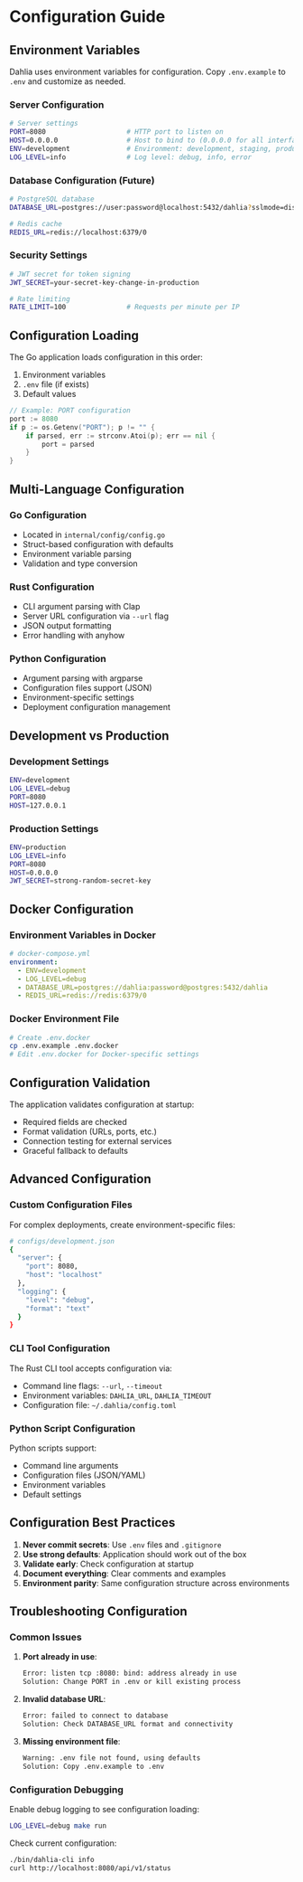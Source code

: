 # Configuration Guide

## Environment Variables

Dahlia uses environment variables for configuration. Copy `.env.example` to `.env` and customize as needed.

### Server Configuration

```bash
# Server settings
PORT=8080                    # HTTP port to listen on
HOST=0.0.0.0                 # Host to bind to (0.0.0.0 for all interfaces)
ENV=development              # Environment: development, staging, production
LOG_LEVEL=info               # Log level: debug, info, error
```

### Database Configuration (Future)

```bash
# PostgreSQL database
DATABASE_URL=postgres://user:password@localhost:5432/dahlia?sslmode=disable

# Redis cache  
REDIS_URL=redis://localhost:6379/0
```

### Security Settings

```bash
# JWT secret for token signing
JWT_SECRET=your-secret-key-change-in-production

# Rate limiting
RATE_LIMIT=100               # Requests per minute per IP
```

## Configuration Loading

The Go application loads configuration in this order:
1. Environment variables
2. `.env` file (if exists)
3. Default values

```go
// Example: PORT configuration
port := 8080
if p := os.Getenv("PORT"); p != "" {
    if parsed, err := strconv.Atoi(p); err == nil {
        port = parsed
    }
}
```

## Multi-Language Configuration

### Go Configuration
- Located in `internal/config/config.go`
- Struct-based configuration with defaults
- Environment variable parsing
- Validation and type conversion

### Rust Configuration
- CLI argument parsing with Clap
- Server URL configuration via `--url` flag
- JSON output formatting
- Error handling with anyhow

### Python Configuration
- Argument parsing with argparse
- Configuration files support (JSON)
- Environment-specific settings
- Deployment configuration management

## Development vs Production

### Development Settings
```bash
ENV=development
LOG_LEVEL=debug
PORT=8080
HOST=127.0.0.1
```

### Production Settings
```bash
ENV=production
LOG_LEVEL=info
PORT=8080
HOST=0.0.0.0
JWT_SECRET=strong-random-secret-key
```

## Docker Configuration

### Environment Variables in Docker
```yaml
# docker-compose.yml
environment:
  - ENV=development
  - LOG_LEVEL=debug
  - DATABASE_URL=postgres://dahlia:password@postgres:5432/dahlia
  - REDIS_URL=redis://redis:6379/0
```

### Docker Environment File
```bash
# Create .env.docker
cp .env.example .env.docker
# Edit .env.docker for Docker-specific settings
```

## Configuration Validation

The application validates configuration at startup:
- Required fields are checked
- Format validation (URLs, ports, etc.)
- Connection testing for external services
- Graceful fallback to defaults

## Advanced Configuration

### Custom Configuration Files

For complex deployments, create environment-specific files:

```bash
# configs/development.json
{
  "server": {
    "port": 8080,
    "host": "localhost"
  },
  "logging": {
    "level": "debug",
    "format": "text"
  }
}
```

### CLI Tool Configuration

The Rust CLI tool accepts configuration via:
- Command line flags: `--url`, `--timeout`
- Environment variables: `DAHLIA_URL`, `DAHLIA_TIMEOUT`
- Configuration file: `~/.dahlia/config.toml`

### Python Script Configuration

Python scripts support:
- Command line arguments
- Configuration files (JSON/YAML)
- Environment variables
- Default settings

## Configuration Best Practices

1. **Never commit secrets**: Use `.env` files and `.gitignore`
2. **Use strong defaults**: Application should work out of the box
3. **Validate early**: Check configuration at startup
4. **Document everything**: Clear comments and examples
5. **Environment parity**: Same configuration structure across environments

## Troubleshooting Configuration

### Common Issues

1. **Port already in use**:
   ```bash
   Error: listen tcp :8080: bind: address already in use
   Solution: Change PORT in .env or kill existing process
   ```

2. **Invalid database URL**:
   ```bash
   Error: failed to connect to database
   Solution: Check DATABASE_URL format and connectivity
   ```

3. **Missing environment file**:
   ```bash
   Warning: .env file not found, using defaults
   Solution: Copy .env.example to .env
   ```

### Configuration Debugging

Enable debug logging to see configuration loading:
```bash
LOG_LEVEL=debug make run
```

Check current configuration:
```bash
./bin/dahlia-cli info
curl http://localhost:8080/api/v1/status
```